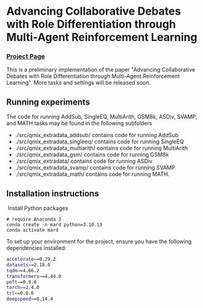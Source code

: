 # Advancing Collaborative Debates with Role Differentiation through Multi-Agent Reinforcement Learning

### [Project Page](https://anonymous.4open.science/r/MARDan-2513/) 


This is a preliminary implementation of the paper "Advancing Collaborative Debates with Role Differentiation through Multi-Agent Reinforcement Learning". More tasks and settings will be released soon. 

## Running experiments

The code for running AddSub, SingleEQ, MultiArith, GSM8k, ASDiv, SVAMP, and MATH tasks may be found in the following subfolders

* ./src/qmix_extradata_addsub/ contains code for running AddSub
* ./src/qmix_extradata_singleeq/ contains code for running SingleEQ
* ./src/qmix_extradata_multiarith/ contains code for running MultiArith
* ./src/qmix_extradata_gsm/ contains code for running GSM8k
* ./src/qmix_extradata/ contains code for running ASDiv
* ./src/qmix_extradata_svamp/ contains code for running SVAMP
* ./src/qmix_extradata_math/ contains code for running MATH.

## Installation instructions
﻿
Install Python packages
﻿
```shell
# require Anaconda 3
conda create -n mard python=3.10.13
conda activate mard
```
To set up your environment for the project, ensure you have the following dependencies installed:

```bash
accelerate==0.29.2
datasets==2.18.0
tqdm==4.66.2
transformers==4.44.0
peft==0.9.0
torch==2.4.0 
trl==0.8.6
deepspeed==0.14.4
```
